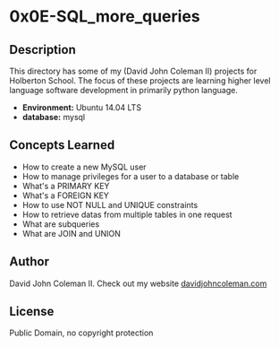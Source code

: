 # 0x0E-SQL_more_queries

## Description

This directory has some of my (David John Coleman II) projects for Holberton
School.  The focus of these projects are learning higher level language software
development in primarily python language.

* __Environment:__ Ubuntu 14.04 LTS
* __database:__ mysql

## Concepts Learned

* How to create a new MySQL user
* How to manage privileges for a user to a database or table
* What's a PRIMARY KEY
* What's a FOREIGN KEY
* How to use NOT NULL and UNIQUE constraints
* How to retrieve datas from multiple tables in one request
* What are subqueries
* What are JOIN and UNION

## Author

David John Coleman II.	Check out my website [davidjohncoleman.com](http://www.davidjohncoleman.com/)

## License

Public Domain, no copyright protection
